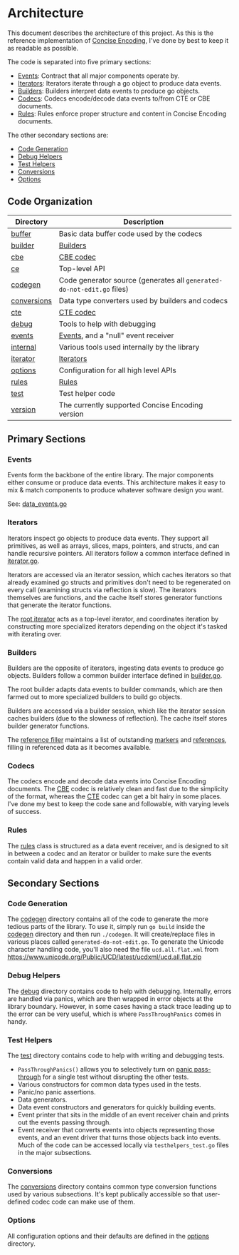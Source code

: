 Architecture
============

This document describes the architecture of this project. As this is the reference implementation of [Concise Encoding](https://concise-encoding.org/), I've done by best to keep it as readable as possible.

The code is separated into five primary sections:

- [Events](#events): Contract that all major components operate by.
- [Iterators](#iterators): Iterators iterate through a go object to produce data events.
- [Builders](#builders): Builders interpret data events to produce go objects.
- [Codecs](#codecs): Codecs encode/decode data events to/from CTE or CBE documents.
- [Rules](#rules): Rules enforce proper structure and content in Concise Encoding documents.

The other secondary sections are: 

- [Code Generation](#code-generation)
- [Debug Helpers](#debug-helpers)
- [Test Helpers](#test-helpers)
- [Conversions](#conversions)
- [Options](#options)



Code Organization
-----------------

| Directory                  | Description                                                     |
| -------------------------- | --------------------------------------------------------------- |
| [buffer](buffer)           | Basic data buffer code used by the codecs                       |
| [builder](builder)         | [Builders](#builders)                                           |
| [cbe](cbe)                 | [CBE codec](https://github.com/kstenerud/concise-encoding/blob/master/cbe-specification.md) |
| [ce](ce)                   | Top-level API                                                   |
| [codegen](codegen)         | Code generator source (generates all `generated-do-not-edit.go` files) |
| [conversions](conversions) | Data type converters used by builders and codecs                |
| [cte](cte)                 | [CTE codec](https://github.com/kstenerud/concise-encoding/blob/master/cte-specification.md) |
| [debug](debug)             | Tools to help with debugging                                    |
| [events](events)           | [Events](#events), and a "null" event receiver                  |
| [internal](internal)       | Various tools used internally by the library                    |
| [iterator](iterator)       | [Iterators](#iterators)                                         |
| [options](options)         | Configuration for all high level APIs                           |
| [rules](rules)             | [Rules](#rules)                                                 |
| [test](test)               | Test helper code                                                |
| [version](version)         | The currently supported Concise Encoding version                |



Primary Sections
----------------

### Events

Events form the backbone of the entire library. The major components either consume or produce data events. This architecture makes it easy to mix & match components to produce whatever software design you want.

See: [data_events.go](events/data_events.go)


### Iterators

Iterators inspect go objects to produce data events. They support all primitives, as well as arrays, slices, maps, pointers, and structs, and can handle recursive pointers. All iterators follow a common interface defined in [iterator.go](iterator/iterator.go).

Iterators are accessed via an iterator session, which caches iterators so that already examined go structs and primitives don't need to be regenerated on every call (examining structs via reflection is slow). The iterators themselves are functions, and the cache itself stores generator functions that generate the iterator functions.

The [root iterator](iterator/iterator_root.go) acts as a top-level iterator, and coordinates iteration by constructing more specialized iterators depending on the object it's tasked with iterating over.


### Builders

Builders are the opposite of iterators, ingesting data events to produce go objects. Builders follow a common builder interface defined in [builder.go](builder/builder.go).

The root builder adapts data events to builder commands, which are then farmed out to more specialized builders to build go objects.

Builders are accessed via a builder session, which like the iterator session caches builders (due to the slowness of reflection). The cache itself stores builder generator functions.

The [reference filler](builder/reference_filler.go) maintains a list of outstanding [markers](https://github.com/kstenerud/concise-encoding/blob/master/cbe-specification.md#marker) and [references](https://github.com/kstenerud/concise-encoding/blob/master/cbe-specification.md#reference), filling in referenced data as it becomes available.


### Codecs

The codecs encode and decode data events into Concise Encoding documents. The [CBE](cbe) codec is relatively clean and fast due to the simplicity of the format, whereas the [CTE](cte) codec can get a bit hairy in some places. I've done my best to keep the code sane and followable, with varying levels of success.


### Rules

The [rules](rules/rules.go) class is structured as a data event receiver, and is designed to sit in between a codec and an iterator or builder to make sure the events contain valid data and happen in a valid order.



Secondary Sections
------------------

### Code Generation

The [codegen](codegen) directory contains all of the code to generate the more tedious parts of the library. To use it, simply run `go build` inside the [codegen](codegen) directory and then run `./codegen`. It will create/replace files in various places called `generated-do-not-edit.go`. To generate the Unicode character handling code, you'll also need the file `ucd.all.flat.xml` from https://www.unicode.org/Public/UCD/latest/ucdxml/ucd.all.flat.zip

### Debug Helpers

The [debug](debug) directory contains code to help with debugging. Internally, errors are handled via panics, which are then wrapped in error objects at the library boundary. However, in some cases having a stack trace leading up to the error can be very useful, which is where `PassThroughPanics` comes in handy.

### Test Helpers

The [test](test) directory contains code to help with writing and debugging tests.

- `PassThroughPanics()` allows you to selectively turn on [panic pass-through](#debug) for a single test without disrupting the other tests.
- Various constructors for common data types used in the tests.
- Panic/no panic assertions.
- Data generators.
- Data event constructors and generators for quickly building events.
- Event printer that sits in the middle of an event receiver chain and prints out the events passing through.
- Event receiver that converts events into objects representing those events, and an event driver that turns those objects back into events. Much of the code can be accessed locally via `testhelpers_test.go` files in the major subsections.

### Conversions

The [conversions](conversions) directory contains common type conversion functions used by various subsections. It's kept publically accessible so that user-defined codec code can make use of them.

### Options

All configuration options and their defaults are defined in the [options](options) directory.
